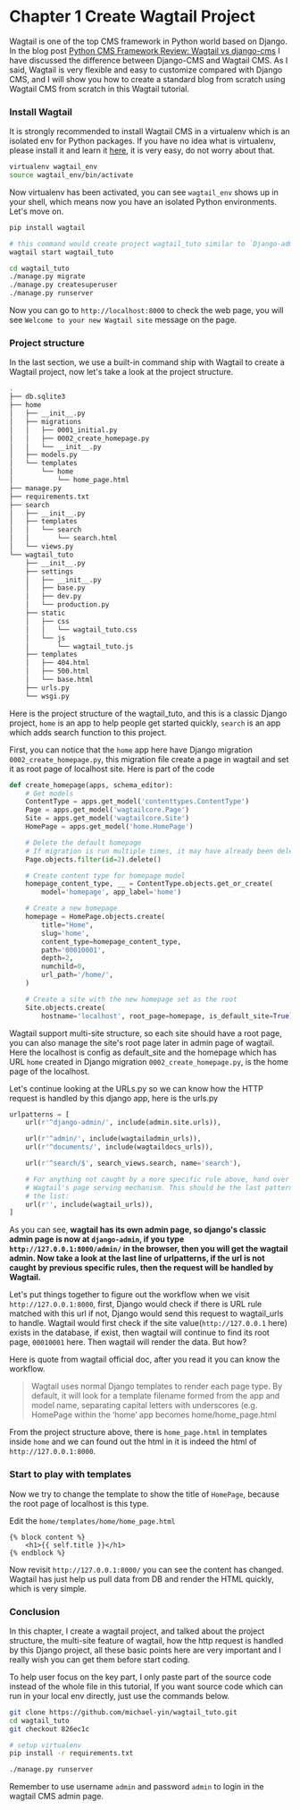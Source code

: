 # Chapter 1 Create Wagtail Project

Wagtail is one of the top CMS framework in Python world based on Django. In the blog post [Python CMS Framework Review: Wagtail vs django-cms](https://blog.michaelyin.info/2017/06/19/python-cms-framework-review-wagtail-vs-django-cms/) I have discussed the difference between Django-CMS and Wagtail CMS. As I said, Wagtail is very flexible and easy to customize compared with Django CMS, and I will show you how to create a standard blog from scratch using Wagtail CMS from scratch in this Wagtail tutorial.

### Install Wagtail

It is strongly recommended to install Wagtail CMS in a virtualenv which is an isolated env for Python packages. If you have no idea what is virtualenv, please install it and learn it [here](https://virtualenv.pypa.io/en/stable/), it is very easy, do not worry about that.

```bash
virtualenv wagtail_env
source wagtail_env/bin/activate
```

Now virtualenv has been activated, you can see `wagtail_env` shows up in your shell, which means now you have an isolated Python environments. Let's move on. 

```bash
pip install wagtail

# this command would create project wagtail_tuto similar to `Django-admin startproject`
wagtail start wagtail_tuto

cd wagtail_tuto
./manage.py migrate
./manage.py createsuperuser
./manage.py runserver
```

Now you can go to `http://localhost:8000` to check the web page, you will see `Welcome to your new Wagtail site` message on the page.

### Project structure

In the last section, we use a built-in command ship with Wagtail to create a Wagtail project, now let's take a look at the project structure.

```bash
.
├── db.sqlite3
├── home
│   ├── __init__.py
│   ├── migrations
│   │   ├── 0001_initial.py
│   │   ├── 0002_create_homepage.py
│   │   └── __init__.py
│   ├── models.py
│   └── templates
│       └── home
│           └── home_page.html
├── manage.py
├── requirements.txt
├── search
│   ├── __init__.py
│   ├── templates
│   │   └── search
│   │       └── search.html
│   └── views.py
└── wagtail_tuto
    ├── __init__.py
    ├── settings
    │   ├── __init__.py
    │   ├── base.py
    │   ├── dev.py
    │   └── production.py
    ├── static
    │   ├── css
    │   │   └── wagtail_tuto.css
    │   └── js
    │       └── wagtail_tuto.js
    ├── templates
    │   ├── 404.html
    │   ├── 500.html
    │   └── base.html
    ├── urls.py
    └── wsgi.py
```

Here is the project structure of the wagtail_tuto, and this is a classic Django project, `home` is an app to help people get started quickly, `search` is an app which adds search function to this project.

First, you can notice that the `home` app here have Django migration `0002_create_homepage.py`, this migration file create a page in wagtail and set it as root page of localhost site. Here is part of the code

```python
def create_homepage(apps, schema_editor):
    # Get models
    ContentType = apps.get_model('contenttypes.ContentType')
    Page = apps.get_model('wagtailcore.Page')
    Site = apps.get_model('wagtailcore.Site')
    HomePage = apps.get_model('home.HomePage')

    # Delete the default homepage
    # If migration is run multiple times, it may have already been deleted
    Page.objects.filter(id=2).delete()

    # Create content type for homepage model
    homepage_content_type, __ = ContentType.objects.get_or_create(
        model='homepage', app_label='home')

    # Create a new homepage
    homepage = HomePage.objects.create(
        title="Home",
        slug='home',
        content_type=homepage_content_type,
        path='00010001',
        depth=2,
        numchild=0,
        url_path='/home/',
    )

    # Create a site with the new homepage set as the root
    Site.objects.create(
        hostname='localhost', root_page=homepage, is_default_site=True)
```

Wagtail support multi-site structure, so each site should have a root page, you can also manage the site's root page later in admin page of wagtail. Here the localhost is config as default_site and the homepage which has URL `home` created in Django migration `0002_create_homepage.py`, is the home page of the localhost.

Let's continue looking at the URLs.py so we can know how the HTTP request is handled by this django app, here is the urls.py

```python
urlpatterns = [
    url(r'^django-admin/', include(admin.site.urls)),

    url(r'^admin/', include(wagtailadmin_urls)),
    url(r'^documents/', include(wagtaildocs_urls)),

    url(r'^search/$', search_views.search, name='search'),

    # For anything not caught by a more specific rule above, hand over to
    # Wagtail's page serving mechanism. This should be the last pattern in
    # the list:
    url(r'', include(wagtail_urls)),
]
```

As you can see, **wagtail has its own admin page, so django's classic admin page is now at `django-admin`, if you type `http://127.0.0.1:8000/admin/` in the browser, then you will get the wagtail admin. Now take a look at the last line of urlpatterns, if the url is not caught by previous specific rules, then the request will be handled by Wagtail.**

Let's put things together to figure out the workflow when we visit `http://127.0.0.1:8000`, first, Django would check if there is URL rule matched with this url if not, Django would send this request to wagtail_urls to handle. Wagtail would first check if the site value(`http://127.0.0.1` here) exists in the database, if exist, then wagtail will continue to find its root page, `00010001` here. Then wagtail will render the data. But how?

Here is quote from wagtail official doc, after you read it you can know the workflow.

> Wagtail uses normal Django templates to render each page type. By default, it will look for a template filename formed from the app and model name, separating capital letters with underscores (e.g. HomePage within the ‘home’ app becomes home/home_page.html

From the project structure above, there is `home_page.html` in templates inside `home` and we can found out the html in it is indeed the html of `http://127.0.0.1:8000`. 

### Start to play with templates

Now we try to change the template to show the title of `HomePage`, because the root page of localhost is this type. 

Edit the `home/templates/home/home_page.html`

```django
{% block content %}
    <h1>{{ self.title }}</h1>
{% endblock %}
```

Now revisit `http://127.0.0.1:8000/` you can see the content has changed. Wagtail has just help us pull data from DB and render the HTML quickly, which is very simple. 

### Conclusion

In this chapter, I create a wagtail project, and talked about the project structure, the multi-site feature of wagtail, how the http request is handled by this Django project, all these basic points here are very important and I really wish you can get them before start coding. 

To help user focus on the key part, I only paste part of the source code instead of the whole file in this tutorial, If you want source code which can run in your local env directly, just use the commands below.

```bash
git clone https://github.com/michael-yin/wagtail_tuto.git
cd wagtail_tuto
git checkout 826ec1c

# setup virtualenv
pip install -r requirements.txt

./manage.py runserver
```

Remember to use username `admin` and password `admin` to login in the wagtail CMS admin page.

